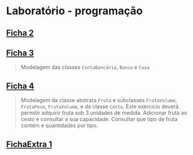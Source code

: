 # Laboratório - programação

## [Ficha 2](https://github.com/Li-hub-san/laboratorio-programacao/tree/main/src/main/java/ficha2)

## [Ficha 3](https://github.com/Li-hub-san/laboratorio-programacao/tree/main/src/main/java/ficha3)
>Modelagem das classes `ContaBancária`, `Banco` e `Casa`

## [Ficha 4](https://github.com/Li-hub-san/laboratorio-programacao/tree/main/src/main/java/ficha4)
>Modelagem da classe abstrata `Fruta` e subclasses `FrutaVolume`, `FrutaPeso`, `FrutaVolume`, e da classe `Cesto`.
>Este exercicio deverá permitir adquirir fruta sob 3 unidades de medida. Adicionar fruta ao cesto e consultar a sua capacidade. Consultar que tipo de fruta contém e quantidades por tipo.

## [FichaExtra 1](https://github.com/Li-hub-san/laboratorio-programacao/tree/main/src/fichaExtra)
